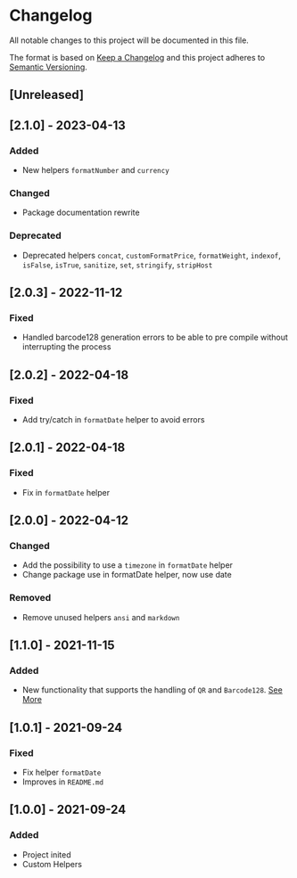 # Changelog

All notable changes to this project will be documented in this file.

The format is based on [Keep a Changelog](http://keepachangelog.com/en/1.0.0/)
and this project adheres to [Semantic Versioning](http://semver.org/spec/v2.0.0.html).

## [Unreleased]

## [2.1.0] - 2023-04-13
### Added
- New helpers `formatNumber` and `currency`

### Changed
- Package documentation rewrite

### Deprecated
- Deprecated helpers `concat`, `customFormatPrice`, `formatWeight`, `indexof`, `isFalse`, `isTrue`, `sanitize`, `set`, `stringify`, `stripHost`

## [2.0.3] - 2022-11-12
### Fixed
- Handled barcode128 generation errors to be able to pre compile without interrupting the process

## [2.0.2] - 2022-04-18
### Fixed
- Add try/catch in `formatDate` helper to avoid errors

## [2.0.1] - 2022-04-18
### Fixed
- Fix in `formatDate` helper

## [2.0.0] - 2022-04-12
### Changed
- Add the possibility to use a `timezone` in `formatDate` helper
- Change package use in formatDate helper, now use date

### Removed
- Remove unused helpers `ansi` and `markdown`

## [1.1.0] - 2021-11-15
### Added
- New functionality that supports the handling of `QR` and `Barcode128`. [See More](https://github.com/janis-commerce/handlebars/blob/master/docs/preCompile.md)

## [1.0.1] - 2021-09-24
### Fixed
- Fix helper `formatDate`
- Improves in `README.md`

## [1.0.0] - 2021-09-24
### Added
- Project inited
- Custom Helpers